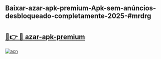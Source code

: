 ## Baixar-azar-apk-premium-Apk-sem-anúncios-desbloqueado-completamente-2025-#mrdrg

# <h2><a href="https://ainizakaria.my?title=azar-apk-premium&ref=20M">🔗👉 🔴 azar-apk-premium</a></h2>

[![acn](https://github.com/user-attachments/assets/0f9c940e-d8b0-45ae-aac7-cd30a18b3e1c)](https://ainizakaria.my?title=azar-apk-premium&ref=20M)

